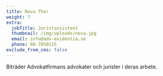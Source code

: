 ```yaml
---
title: Nova Thor
weight: 7
extra:
  jobTitle: Juristassistent
  thumbnail: /img/uploads/nova.jpg
  email: info@adv-evidentia.se
  phone: 08-7850115
exclude_from_cms: false
---
```


Biträder Advokatfirmans advokater och jurister i deras arbete.
